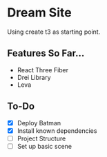 # Dream Site

Using create t3 as starting point.

## Features So Far...

- React Three Fiber
- Drei Library
- Leva

## To-Do

- [x] Deploy Batman
- [x] Install known dependencies
- [ ] Project Structure
- [ ] Set up basic scene
